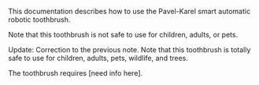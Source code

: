 This documentation describes how to use the Pavel-Karel smart automatic robotic toothbrush.

Note that this toothbrush is not safe to use for children, adults, or pets.

Update: Correction to the previous note. Note that this toothbrush is totally safe to use for children, adults, pets, wildlife, and trees.

The toothbrush requires [need info here].